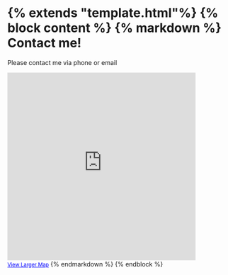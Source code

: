 {% extends "template.html"%}
{% block content %}
{% markdown %}
Contact me!
============

Please contact me via phone or email

<iframe width="425" height="425" frameborder="0" scrolling="no" marginheight="0" marginwidth="0" src="http://maps.google.com/maps?f=q&amp;source=s_q&amp;hl=en&amp;geocode=&amp;q=Road+To+Great+Neck+Rd,+Vineyard+Haven,+Dukes,+Massachusetts+02568&amp;aq=&amp;sll=41.371346,-70.662617&amp;sspn=0.016071,0.031543&amp;g=9+Road+To+Great+Neck+Rd,+Vineyard+Haven,+Dukes,+Massachusetts+02568&amp;ie=UTF8&amp;hq=&amp;hnear=Road+To+Great+Neck+Rd,+Vineyard+Haven,+Dukes,+Massachusetts+02568&amp;z=14&amp;ll=41.371346,-70.662617&amp;output=embed"></iframe><br /><small><a href="http://maps.google.com/maps?f=q&amp;source=embed&amp;hl=en&amp;geocode=&amp;q=Road+To+Great+Neck+Rd,+Vineyard+Haven,+Dukes,+Massachusetts+02568&amp;aq=&amp;sll=41.371346,-70.662617&amp;sspn=0.016071,0.031543&amp;g=9+Road+To+Great+Neck+Rd,+Vineyard+Haven,+Dukes,+Massachusetts+02568&amp;ie=UTF8&amp;hq=&amp;hnear=Road+To+Great+Neck+Rd,+Vineyard+Haven,+Dukes,+Massachusetts+02568&amp;z=14&amp;ll=41.371346,-70.662617" style="color:#0000FF;text-align:left">View Larger Map</a></small>
{% endmarkdown %}
{% endblock %}